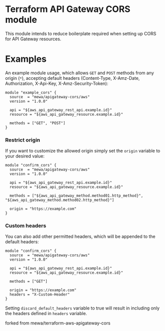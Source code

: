 # Terraform API Gateway CORS module

This module intends to reduce boilerplate required when setting up CORS for API Gateway resources.

# Examples

An example module usage, which allows `GET` and `POST` methods from any origin (`*`), accepting default headers (Content-Type, X-Amz-Date, Authorization, X-Api-Key, X-Amz-Security-Token):

```
module "example_cors" {
  source  = "mewa/apigateway-cors/aws"
  version = "1.0.0"

  api = "${aws_api_gateway_rest_api.example.id}"
  resource = "${aws_api_gateway_resource.example.id}"

  methods = ["GET", "POST"]
}
```

### Restrict origin

If you want to customize the allowed origin simply set the `origin` variable to your desired value:

```
module "confirm_cors" {
  source  = "mewa/apigateway-cors/aws"
  version = "1.0.0"

  api = "${aws_api_gateway_rest_api.example.id}"
  resource = "${aws_api_gateway_resource.example.id}"

  methods = ["${aws_api_gateway_method.method01.http_method}", "${aws_api_gateway_method.method02.http_method}"]

  origin = "https://example.com"
}
```


### Custom headers
You can also add other permitted headers, which will be appended to the default headers:

```
module "confirm_cors" {
  source  = "mewa/apigateway-cors/aws"
  version = "1.0.0"

  api = "${aws_api_gateway_rest_api.example.id}"
  resource = "${aws_api_gateway_resource.example.id}"

  methods = ["GET"]

  origin = "https://example.com"
  headers = "X-Custom-Header"
}
```

Setting `discard_default_headers` variable to true will result in including only the headers defined in `headers` variable.

forked from mewa/terraform-aws-apigateway-cors